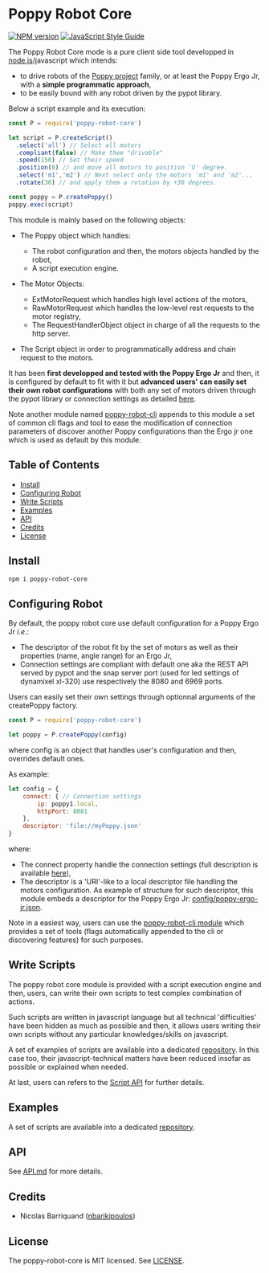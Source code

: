 # Poppy Robot Core

[![NPM version][npm-image]][npm-url]
[![JavaScript Style Guide][standard-image]][standard-url]

The Poppy Robot Core mode is a pure client side tool developped in [node.js](https://nodejs.org/en/download/)/javascript which intends:

- to drive robots of the [Poppy project](https://www.poppy-project.org/en/) family, or at least the Poppy Ergo Jr, with a __simple programmatic approach__,
- to be easily bound with any robot driven by the pypot library.

Below a script example and its execution:

```js
const P = require('poppy-robot-core')

let script = P.createScript()
  .select('all') // Select all motors
  .compliant(false) // Make them "drivable"
  .speed(150) // Set their speed
  .position(0) // and move all motors to position 'O' degree.
  .select('m1','m2') // Next select only the motors 'm1' and 'm2'...
  .rotate(30) // and apply them a rotation by +30 degrees.

const poppy = P.createPoppy()
poppy.exec(script)
```

This module is mainly based on the following objects:

- The Poppy object which handles:
  - The robot configuration and then, the motors objects handled by the robot,
  - A script execution engine.

- The Motor Objects:
  - ExtMotorRequest which handles high level actions of the motors,
  - RawMotorRequest which handles the low-level rest requests to the motor registry,
  - The RequestHandlerObject object in charge of all the requests to the http server.

- The Script object in order to programmatically address and chain request to the motors.

It has been __first developped and tested with the Poppy Ergo Jr__ and then, it is configured by default to fit with it but __advanced users' can easily set their own robot configurations__ with both any set of motors driven through the pypot library or connection settings as detailed [here](#configuring-robot).

Note another module named [poppy-robot-cli][cli-link] appends to this module a set of common cli flags and tool to ease the modification of connection parameters of discover another Poppy configurations than the Ergo jr one which is used as default by this module.

## Table of Contents

<!-- toc -->

- [Install](#install)
- [Configuring Robot](#configuring-robot)
- [Write Scripts](#write-scripts)
- [Examples](#examples)
- [API](#api)
- [Credits](#credits)
- [License](#license)

<!-- tocstop -->

## Install

```shell
npm i poppy-robot-core
```

## Configuring Robot

By default, the poppy robot core use default configuration for a Poppy Ergo Jr _i.e._:

- The descriptor of the robot fit by the set of motors as well as their properties (name, angle range) for an Ergo Jr,
- Connection settings are compliant with default one aka the REST API served by pypot and the snap server port (used for led settings of dynamixel xl-320) use respectively the 8080 and 6969 ports.

Users can easily set their own settings through optionnal arguments of the createPoppy factory.

```js
const P = require('poppy-robot-core')

let poppy = P.createPoppy(config)
```

where config is an object that handles user's configuration and then, overrides default ones.

As example:

```js
let config = {
    connect: { // Connection settings
        ip: poppy1.local,
        httpPort: 8081
    },
    descriptor: 'file://myPoppy.json'
}
```

where:

- The connect property handle the connection settings (full description is available [here](./doc/api.md#module_poppy-robot-core..ConnectionSettings)),
- The descriptor is a 'URI'-like to a local descriptor file handling the motors configuration. As example of structure for such descriptor, this module embeds a descriptor for the Poppy Ergo Jr: [config/poppy-ergo-jr.json](./config/poppy-ergo-jr.json).

Note in a easiest way, users can use the [poppy-robot-cli module][cli-link] which provides a set of tools (flags automatically appended to the cli or discovering features) for such purposes.

## Write Scripts

The poppy robot core module is provided with a script execution engine and then, users, can write their own scripts to test complex  combination of actions.

Such scripts are written in javascript language but all technical \'difficulties\' have been hidden as much as possible and then, it allows users writing their own scripts without any particular knowledges/skills on javascript.

A set of examples of scripts are available into a dedicated [repository](https://github.com/nbarikipoulos/poppy-examples). In this case too, their javascript-technical matters have been reduced insofar as possible or explained when needed.

At last, users can refers to the [Script API](./doc/api.md#module_poppy-robot-core..Script) for further details.

## Examples

A set of scripts are available into a dedicated [repository](https://github.com/nbarikipoulos/poppy-examples).

## API

See [API.md](./doc/api.md) for more details.

## Credits

- Nicolas Barriquand ([nbarikipoulos](https://github.com/nbarikipoulos))

## License

The poppy-robot-core is MIT licensed. See [LICENSE](./LICENSE.md).

[cli-link]: https://github.com/nbarikipoulos/poppy-robot-cli#readme

[npm-url]: https://www.npmjs.com/package/poppy-robot-core
[npm-image]: https://img.shields.io/npm/v/poppy-robot-core.svg
[standard-url]: https://standardjs.com
[standard-image]: https://img.shields.io/badge/code_style-standard-brightgreen.svg
